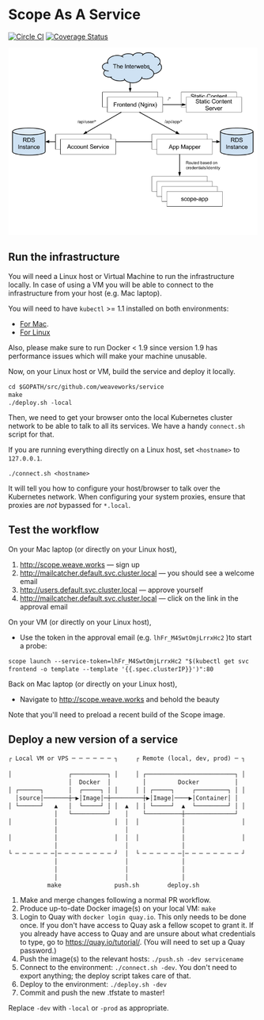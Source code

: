# Scope As A Service

[![Circle CI](https://circleci.com/gh/weaveworks/service/tree/master.svg?style=shield)](https://circleci.com/gh/weaveworks/service/tree/master) [![Coverage Status](https://coveralls.io/repos/weaveworks/service/badge.svg?branch=coverage&service=github&t=6Kr25T)](https://coveralls.io/github/weaveworks/service?branch=coverage)

![Architecture](docs/architecture.png)

## Run the infrastructure

You will need a Linux host or Virtual Machine to run the infrastructure locally. In case of
using a VM you will be able to connect to the infrastructure from your host
(e.g. Mac laptop).

You will need to have `kubectl` >= 1.1 installed on both environments:

* [For Mac](https://storage.googleapis.com/kubernetes-release/release/v1.1.1/bin/darwin/amd64/kubectl).
* [For Linux](https://storage.googleapis.com/kubernetes-release/release/v1.1.1/bin/linux/amd64/kubectl)

Also, please make sure to run Docker < 1.9 since version 1.9 has performance
issues which will make your machine unusable.

Now, on your Linux host or VM, build the service and deploy it locally.

```
cd $GOPATH/src/github.com/weaveworks/service
make
./deploy.sh -local
```

Then, we need to get your browser onto the local Kubernetes cluster network to
be able to talk to all its services. We have a handy `connect.sh` script for
that.

If you are running everything directly on a Linux host, set `<hostname>` to `127.0.0.1`.

```
./connect.sh <hostname>
```

It will tell you how to configure your host/browser to talk over the Kubernetes network.
When configuring your system proxies, ensure that proxies are *not* bypassed for `*.local`.

## Test the workflow

On your Mac laptop (or directly on your Linux host),

1. http://scope.weave.works — sign up
1. http://mailcatcher.default.svc.cluster.local — you should see a welcome email
1. http://users.default.svc.cluster.local — approve yourself
1. http://mailcatcher.default.svc.cluster.local — click on the link in the approval email

On your VM (or directly on your Linux host),

* Use the token in the approval email (e.g. `lhFr_M4SwtOmjLrrxHc2` )to start a probe:

```
scope launch --service-token=lhFr_M4SwtOmjLrrxHc2 "$(kubectl get svc frontend -o template --template '{{.spec.clusterIP}}')":80
```

Back on Mac laptop (or directly on your Linux host),

* Navigate to http://scope.weave.works and behold the beauty

Note that you'll need to preload a recent build of the Scope image.

## Deploy a new version of a service

```
┌ Local VM or VPS ─ ─ ─ ─ ─ ─ ┐     ┌ Remote (local, dev, prod) ─ ┐

│                ┌──────────┐ │     │ ┌─────────────────────────┐ │
                 │  Docker  │         │         Docker          │
│ ┌──────┐       │  ┌─────┐ │ │     │ │ ┌─────┐     ┌─────────┐ │ │
  │source│───────┼─▶│Image│─┼─────────┼▶│Image│────▶│Container│ │
│ └──────┘   ▲   │  └─────┘ │ │  ▲  │ │ └─────┘  ▲  └─────────┘ │ │
             │   └──────────┘    │    └──────────┼──────────────┘
│            │                │  │  │            │                │
             │                   │               │
│            │                │  │  │            │                │
             │                   │               │
└ ─ ─ ─ ─ ─ ─│─ ─ ─ ─ ─ ─ ─ ─ ┘  │  └ ─ ─ ─ ─ ─ ─│─ ─ ─ ─ ─ ─ ─ ─ ┘
             │                   │               │
             │                   │               │
             │                   │               │
           make               push.sh        deploy.sh
```

1. Make and merge changes following a normal PR workflow.
1. Produce up-to-date Docker image(s) on your local VM: `make`
1. Login to Quay with `docker login quay.io`. This only needs to be done once.
   If you don't have access to Quay ask a fellow scopet to grant it. If you
   already have access to Quay and are unsure about what credentials to type,
   go to https://quay.io/tutorial/. (You will need to set up a Quay password.)
1. Push the image(s) to the relevant hosts: `./push.sh -dev servicename`
1. Connect to the environment: `./connect.sh -dev`. You don't need to export
   anything; the deploy script takes care of that.
1. Deploy to the environment: `./deploy.sh -dev`
1. Commit and push the new .tfstate to master!

Replace `-dev` with `-local` or `-prod` as appropriate.
